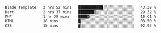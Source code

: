<!--START_SECTION:waka-->

```txt
Blade Template   3 hrs 52 mins   ███████████░░░░░░░░░░░░░░   43.38 %
Dart             2 hrs 37 mins   ███████▒░░░░░░░░░░░░░░░░░   29.32 %
PHP              1 hr 39 mins    ████▓░░░░░░░░░░░░░░░░░░░░   18.61 %
HTML             18 mins         █░░░░░░░░░░░░░░░░░░░░░░░░   03.50 %
CSS              15 mins         ▓░░░░░░░░░░░░░░░░░░░░░░░░   02.93 %
```

<!--END_SECTION:waka-->
